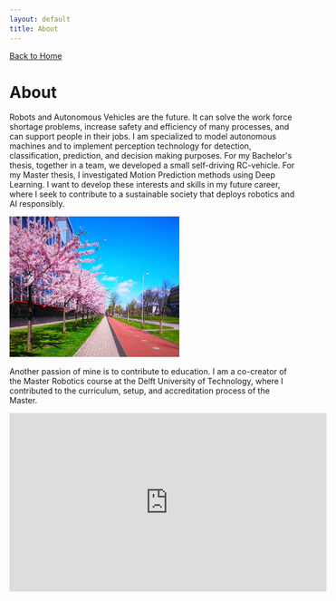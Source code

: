 ```yaml
---
layout: default
title: About
---
```

[Back to Home](./index.md)
# About
Robots and Autonomous Vehicles are the future. It can solve the work force shortage problems, increase safety and efficiency of many processes, and can support people in their jobs. 
I am specialized to model autonomous machines and to implement perception technology for detection, classification, prediction, and decision making purposes. For my Bachelor's thesis, together in a team, we developed a small self-driving RC-vehicle. 
For my Master thesis, I investigated Motion Prediction methods using Deep Learning. I want to develop these interests and skills in my future career, where I seek to contribute to a sustainable society that deploys robotics and AI responsibly.

<img src="/assets/img/BomenbloeiDelft.jpg" alt="bloeien" width="300"/>

Another passion of mine is to contribute to education. I am a co-creator of the Master Robotics course at the Delft University of Technology, where I contributed to the curriculum, setup, and accreditation process of the Master. 

<iframe width="560" height="315" src="https://www.youtube.com/embed/PjcmfmxbEo4" title="YouTube video player" frameborder="0" allow="accelerometer; autoplay; clipboard-write; encrypted-media; gyroscope; picture-in-picture" allowfullscreen></iframe>

